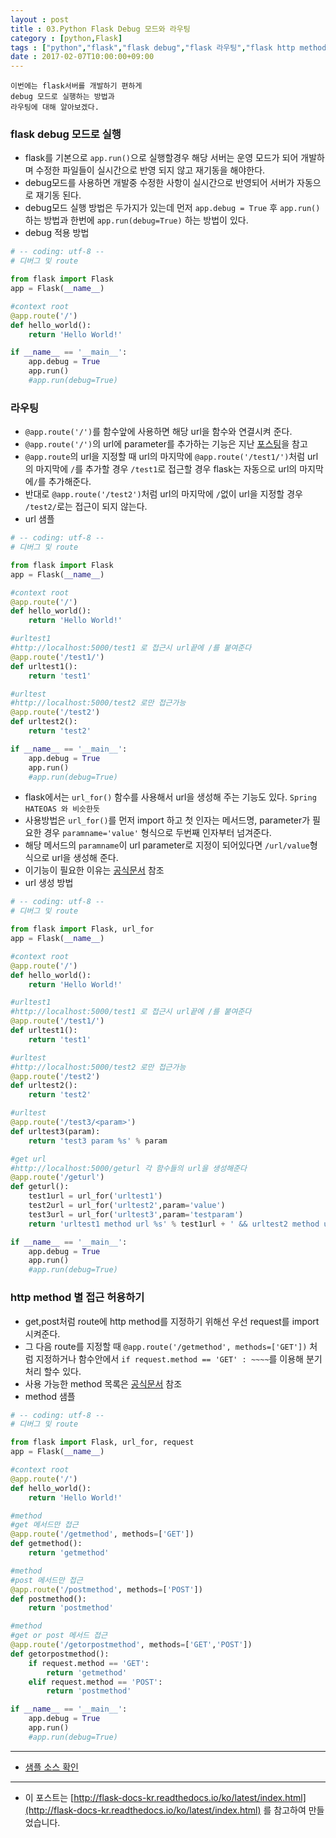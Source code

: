 ```yaml
---
layout : post
title : 03.Python Flask Debug 모드와 라우팅
category : [python,Flask]
tags : ["python","flask","flask debug","flask 라우팅","flask http method"]
date : 2017-02-07T10:00:00+09:00
---
```


```
이번에는 flask서버를 개발하기 편하게
debug 모드로 실행하는 방법과
라우팅에 대해 알아보겠다.
```

### flask debug 모드로 실행
- flask를 기본으로 ```app.run()```으로 실행할경우 해당 서버는 운영 모드가 되어 개발하며 수정한 파일들이 실시간으로 반영 되지 않고 재기동을 해야한다.
- debug모드를 사용하면 개발중 수정한 사항이 실시간으로 반영되어 서버가 자동으로 재기동 된다.
- debug모드 실행 방법은 두가지가 있는데 먼저 ```app.debug = True``` 후 ```app.run()``` 하는 방법과 한번에 ```app.run(debug=True)``` 하는 방법이 있다.
- debug 적용 방법

```python
# -- coding: utf-8 --
# 디버그 및 route

from flask import Flask
app = Flask(__name__)

#context root
@app.route('/')
def hello_world():
    return 'Hello World!'

if __name__ == '__main__':
    app.debug = True
    app.run()
    #app.run(debug=True)
```

### 라우팅
- ```@app.route('/')```를 함수앞에 사용하면 해당 url을 함수와 연결시켜 준다.
- ```@app.route('/')```의 url에 parameter를 추가하는 기능은 지난 [포스팅](/python/flask/02-python-flask.html)을 참고
- ```@app.route```의 url을 지정할 때 url의 마지막에 ```@app.route('/test1/')```처럼 url의 마지막에 ```/```를 추가할 경우 ```/test1```로 접근할 경우 flask는 자동으로 url의 마지막에```/```를 추가해준다.
- 반대로 ```@app.route('/test2')```처럼 url의 마지막에 ```/```없이 url을 지정할 경우 ```/test2/```로는 접근이 되지 않는다.
- url 샘플

```python
# -- coding: utf-8 --
# 디버그 및 route

from flask import Flask
app = Flask(__name__)

#context root
@app.route('/')
def hello_world():
    return 'Hello World!'

#urltest1
#http://localhost:5000/test1 로 접근시 url끝에 /를 붙여준다
@app.route('/test1/')
def urltest1():
    return 'test1'

#urltest
#http://localhost:5000/test2 로만 접근가능
@app.route('/test2')
def urltest2():
    return 'test2'

if __name__ == '__main__':
    app.debug = True
    app.run()
    #app.run(debug=True)
```

- flask에서는 ```url_for()``` 함수를 사용해서 url을 생성해 주는 기능도 있다. ```Spring HATEOAS 와 비슷한듯```
- 사용방법은 ```url_for()```를 먼저 import 하고 첫 인자는 메서드명, parameter가 필요한 경우 ```paramname='value'``` 형식으로 두번째 인자부터 넘겨준다.
- 해당 메서드의 ```paramname```이 url parameter로 지정이 되어있다면 ```/url/value```형식으로 url을 생성해 준다.
- 이기능이 필요한 이유는 [공식문서](http://flask-docs-kr.readthedocs.io/ko/latest/quickstart.html#url) 참조
- url 생성 방법

```python
# -- coding: utf-8 --
# 디버그 및 route

from flask import Flask, url_for
app = Flask(__name__)

#context root
@app.route('/')
def hello_world():
    return 'Hello World!'

#urltest1
#http://localhost:5000/test1 로 접근시 url끝에 /를 붙여준다
@app.route('/test1/')
def urltest1():
    return 'test1'

#urltest
#http://localhost:5000/test2 로만 접근가능
@app.route('/test2')
def urltest2():
    return 'test2'

#urltest
@app.route('/test3/<param>')
def urltest3(param):
    return 'test3 param %s' % param

#get url
#http://localhost:5000/geturl 각 함수들의 url을 생성해준다
@app.route('/geturl')
def geturl():
    test1url = url_for('urltest1')
    test2url = url_for('urltest2',param='value')
    test3url = url_for('urltest3',param='testparam')
    return 'urltest1 method url %s' % test1url + ' && urltest2 method url %s' % test2url + ' && test3url method url %s' % test3url

if __name__ == '__main__':
    app.debug = True
    app.run()
    #app.run(debug=True)
```

### http method 별 접근 허용하기
- get,post처럼 route에 http method를 지정하기 위해선 우선 request를 import 시켜준다.
- 그 다음 route를 지정할 때 ```@app.route('/getmethod', methods=['GET'])``` 처럼 지정하거나 함수안에서 ```if request.method == 'GET' : ~~~~```를 이용해 분기처리 할수 있다.
- 사용 가능한 method 목록은 [공식문서](http://flask-docs-kr.readthedocs.io/ko/latest/quickstart.html#http
) 참조
- method 샘플

```python
# -- coding: utf-8 --
# 디버그 및 route

from flask import Flask, url_for, request
app = Flask(__name__)

#context root
@app.route('/')
def hello_world():
    return 'Hello World!'

#method
#get 메서드만 접근
@app.route('/getmethod', methods=['GET'])
def getmethod():
    return 'getmethod'

#method
#post 메서드만 접근
@app.route('/postmethod', methods=['POST'])
def postmethod():
    return 'postmethod'

#method
#get or post 메서드 접근
@app.route('/getorpostmethod', methods=['GET','POST'])
def getorpostmethod():
    if request.method == 'GET':
        return 'getmethod'
    elif request.method == 'POST':
        return 'postmethod'

if __name__ == '__main__':
    app.debug = True
    app.run()
    #app.run(debug=True)
```

----------

- [샘플 소스 확인](https://github.com/ParkMinKyu/flasksample/blob/master/route.py)

----------

- 이 포스트는 [http://flask-docs-kr.readthedocs.io/ko/latest/index.html](http://flask-docs-kr.readthedocs.io/ko/latest/index.html) 를 참고하여 만들었습니다.
